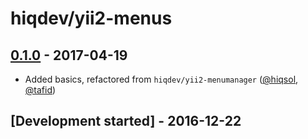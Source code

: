 # hiqdev/yii2-menus

## [0.1.0] - 2017-04-19

- Added basics, refactored from `hiqdev/yii2-menumanager` ([@hiqsol], [@tafid])

## [Development started] - 2016-12-22

[@hiqsol]: https://github.com/hiqsol
[sol@hiqdev.com]: https://github.com/hiqsol
[@SilverFire]: https://github.com/SilverFire
[d.naumenko.a@gmail.com]: https://github.com/SilverFire
[@tafid]: https://github.com/tafid
[andreyklochok@gmail.com]: https://github.com/tafid
[@BladeRoot]: https://github.com/BladeRoot
[bladeroot@gmail.com]: https://github.com/BladeRoot
[Under development]: https://github.com/hiqdev/yii2-menus/releases
[0.1.0]: https://github.com/hiqdev/yii2-menus/releases/tag/0.1.0
